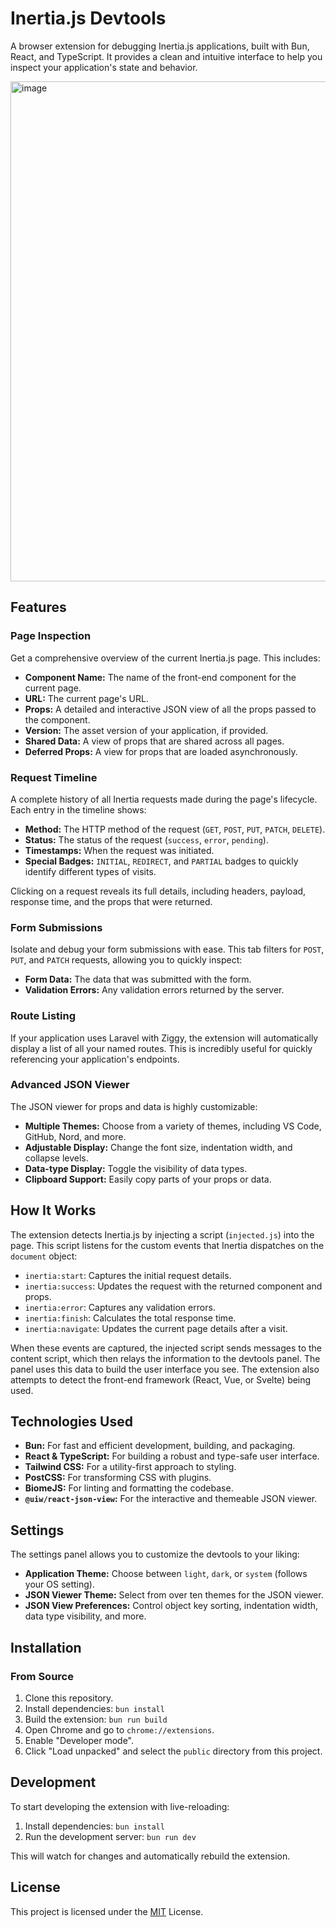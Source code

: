 # Inertia.js Devtools

A browser extension for debugging Inertia.js applications, built with Bun, React, and TypeScript. It provides a clean and intuitive interface to help you inspect your application's state and behavior.


<img width="1280" height="800" alt="image" src="https://github.com/user-attachments/assets/db8fe5ea-0962-4530-a2be-1adfd7397832" />


## Features

### Page Inspection
Get a comprehensive overview of the current Inertia.js page. This includes:
- **Component Name:** The name of the front-end component for the current page.
- **URL:** The current page's URL.
- **Props:** A detailed and interactive JSON view of all the props passed to the component.
- **Version:** The asset version of your application, if provided.
- **Shared Data:** A view of props that are shared across all pages.
- **Deferred Props:** A view for props that are loaded asynchronously.

### Request Timeline
A complete history of all Inertia requests made during the page's lifecycle. Each entry in the timeline shows:
- **Method:** The HTTP method of the request (`GET`, `POST`, `PUT`, `PATCH`, `DELETE`).
- **Status:** The status of the request (`success`, `error`, `pending`).
- **Timestamps:** When the request was initiated.
- **Special Badges:** `INITIAL`, `REDIRECT`, and `PARTIAL` badges to quickly identify different types of visits.

Clicking on a request reveals its full details, including headers, payload, response time, and the props that were returned.

### Form Submissions
Isolate and debug your form submissions with ease. This tab filters for `POST`, `PUT`, and `PATCH` requests, allowing you to quickly inspect:
- **Form Data:** The data that was submitted with the form.
- **Validation Errors:** Any validation errors returned by the server.

### Route Listing
If your application uses Laravel with Ziggy, the extension will automatically display a list of all your named routes. This is incredibly useful for quickly referencing your application's endpoints.

### Advanced JSON Viewer
The JSON viewer for props and data is highly customizable:
- **Multiple Themes:** Choose from a variety of themes, including VS Code, GitHub, Nord, and more.
- **Adjustable Display:** Change the font size, indentation width, and collapse levels.
- **Data-type Display:** Toggle the visibility of data types.
- **Clipboard Support:** Easily copy parts of your props or data.

## How It Works

The extension detects Inertia.js by injecting a script (`injected.js`) into the page. This script listens for the custom events that Inertia dispatches on the `document` object:
- `inertia:start`: Captures the initial request details.
- `inertia:success`: Updates the request with the returned component and props.
- `inertia:error`: Captures any validation errors.
- `inertia:finish`: Calculates the total response time.
- `inertia:navigate`: Updates the current page details after a visit.

When these events are captured, the injected script sends messages to the content script, which then relays the information to the devtools panel. The panel uses this data to build the user interface you see. The extension also attempts to detect the front-end framework (React, Vue, or Svelte) being used.

## Technologies Used

- **Bun:** For fast and efficient development, building, and packaging.
- **React & TypeScript:** For building a robust and type-safe user interface.
- **Tailwind CSS:** For a utility-first approach to styling.
- **PostCSS:** For transforming CSS with plugins.
- **BiomeJS:** For linting and formatting the codebase.
- **`@uiw/react-json-view`:** For the interactive and themeable JSON viewer.

## Settings

The settings panel allows you to customize the devtools to your liking:
- **Application Theme:** Choose between `light`, `dark`, or `system` (follows your OS setting).
- **JSON Viewer Theme:** Select from over ten themes for the JSON viewer.
- **JSON View Preferences:** Control object key sorting, indentation width, data type visibility, and more.

## Installation

### From Source

1.  Clone this repository.
2.  Install dependencies: `bun install`
3.  Build the extension: `bun run build`
4.  Open Chrome and go to `chrome://extensions`.
5.  Enable "Developer mode".
6.  Click "Load unpacked" and select the `public` directory from this project.

## Development

To start developing the extension with live-reloading:

1.  Install dependencies: `bun install`
2.  Run the development server: `bun run dev`

This will watch for changes and automatically rebuild the extension.

## License

This project is licensed under the [MIT](/license) License.
